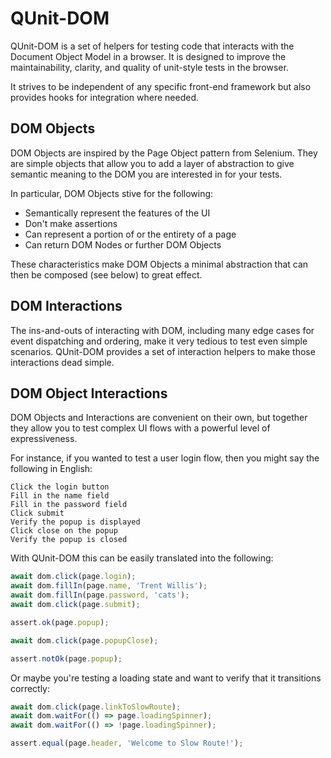 # QUnit-DOM

QUnit-DOM is a set of helpers for testing code that interacts with the Document Object Model in a browser. It is designed to improve the maintainability, clarity, and quality of unit-style tests in the browser.

It strives to be independent of any specific front-end framework but also provides hooks for integration where needed.

## DOM Objects

DOM Objects are inspired by the Page Object pattern from Selenium. They are simple objects that allow you to add a layer of abstraction to give semantic meaning to the DOM you are interested in for your tests.

In particular, DOM Objects stive for the following:

* Semantically represent the features of the UI
* Don't make assertions
* Can represent a portion of or the entirety of a page
* Can return DOM Nodes or further DOM Objects

These characteristics make DOM Objects a minimal abstraction that can then be composed (see below) to great effect.

## DOM Interactions

The ins-and-outs of interacting with DOM, including many edge cases for event dispatching and ordering, make it very tedious to test even simple scenarios. QUnit-DOM provides a set of interaction helpers to make those interactions dead simple.

## DOM Object Interactions

DOM Objects and Interactions are convenient on their own, but together they allow you to test complex UI flows with a powerful level of expressiveness.

For instance, if you wanted to test a user login flow, then you might say the following in English:

```
Click the login button
Fill in the name field
Fill in the password field
Click submit
Verify the popup is displayed
Click close on the popup
Verify the popup is closed
```

With QUnit-DOM this can be easily translated into the following:

```js
await dom.click(page.login);
await dom.fillIn(page.name, 'Trent Willis');
await dom.fillIn(page.password, 'cats');
await dom.click(page.submit);

assert.ok(page.popup);

await dom.click(page.popupClose);

assert.notOk(page.popup);
```

Or maybe you're testing a loading state and want to verify that it transitions correctly:

```js
await dom.click(page.linkToSlowRoute);
await dom.waitFor(() => page.loadingSpinner);
await dom.waitFor(() => !page.loadingSpinner);

assert.equal(page.header, 'Welcome to Slow Route!');
```
